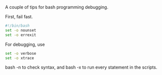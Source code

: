A couple of tips for bash programming debugging.

First, fail fast.

```bash
#!/bin/bash
set -o nounset
set -o errexit
```

For debugging, use

```bash
set -o verbose
set -o xtrace
```

bash -n to check syntax, and bash -x to run every statement in the scripts.